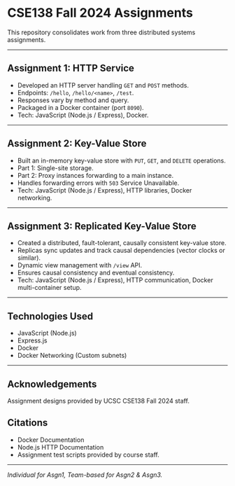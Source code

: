 # CSE138 Fall 2024 Assignments

This repository consolidates work from three distributed systems assignments.

---

## Assignment 1: HTTP Service
- Developed an HTTP server handling `GET` and `POST` methods.
- Endpoints: `/hello`, `/hello/<name>`, `/test`.
- Responses vary by method and query.
- Packaged in a Docker container (port `8090`).
- Tech: JavaScript (Node.js / Express), Docker.

---

## Assignment 2: Key-Value Store
- Built an in-memory key-value store with `PUT`, `GET`, and `DELETE` operations.
- Part 1: Single-site storage.
- Part 2: Proxy instances forwarding to a main instance.
- Handles forwarding errors with `503` Service Unavailable.
- Tech: JavaScript (Node.js / Express), HTTP libraries, Docker networking.

---

## Assignment 3: Replicated Key-Value Store
- Created a distributed, fault-tolerant, causally consistent key-value store.
- Replicas sync updates and track causal dependencies (vector clocks or similar).
- Dynamic view management with `/view` API.
- Ensures causal consistency and eventual consistency.
- Tech: JavaScript (Node.js / Express), HTTP communication, Docker multi-container setup.

---

## Technologies Used
- JavaScript (Node.js)
- Express.js
- Docker
- Docker Networking (Custom subnets)

---

## Acknowledgements
Assignment designs provided by UCSC CSE138 Fall 2024 staff.

## Citations
- Docker Documentation
- Node.js HTTP Documentation
- Assignment test scripts provided by course staff.

---

*Individual for Asgn1, Team-based for Asgn2 & Asgn3.*
